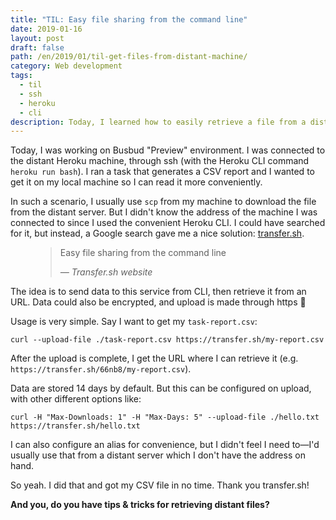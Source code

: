 ```yaml
---
title: "TIL: Easy file sharing from the command line"
date: 2019-01-16
layout: post
draft: false
path: /en/2019/01/til-get-files-from-distant-machine/
category: Web development
tags:
  - til
  - ssh
  - heroku
  - cli
description: Today, I learned how to easily retrieve a file from a distant server.
---
```


Today, I was working on Busbud "Preview" environment. I was connected to the distant Heroku machine, through ssh (with the Heroku CLI command `heroku run bash`). I ran a task that generates a CSV report and I wanted to get it on my local machine so I can read it more conveniently.

In such a scenario, I usually use `scp` from my machine to download the file from the distant server. But I didn't know the address of the machine I was connected to since I used the convenient Heroku CLI. I could have searched for it, but instead, a Google search gave me a nice solution: [transfer.sh](https://transfer.sh/).

<figure>
  <blockquote>
    <p>Easy file sharing from the command line</p>
    <footer>
      <cite>— Transfer.sh website</cite>
    </footer>
  </blockquote>
</figure>

The idea is to send data to this service from CLI, then retrieve it from an URL. Data could also be encrypted, and upload is made through https 🔐

Usage is very simple. Say I want to get my `task-report.csv`:

```shell
curl --upload-file ./task-report.csv https://transfer.sh/my-report.csv
```

After the upload is complete, I get the URL where I can retrieve it (e.g. `https://transfer.sh/66nb8/my-report.csv`).

Data are stored 14 days by default. But this can be configured on upload, with other different options like:

```shell
curl -H "Max-Downloads: 1" -H "Max-Days: 5" --upload-file ./hello.txt https://transfer.sh/hello.txt
```

I can also configure an alias for convenience, but I didn't feel I need to—I'd usually use that from a distant server which I don't have the address on hand.

So yeah. I did that and got my CSV file in no time. Thank you transfer.sh!

**And you, do you have tips & tricks for retrieving distant files?**
